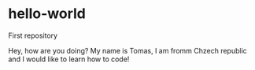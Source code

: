 # hello-world
First repository


Hey, how are you doing? My name is Tomas, I am fromm Chzech republic and I would like to learn how to code!

